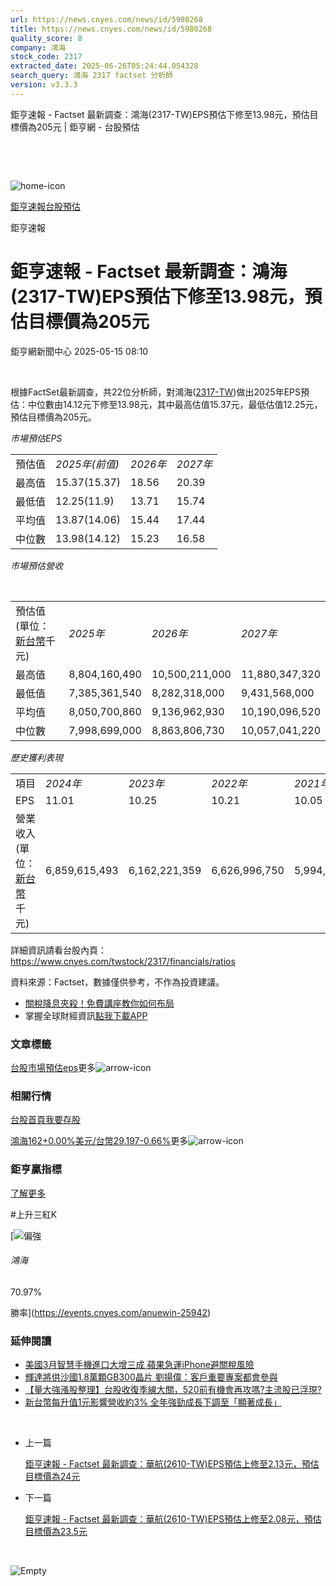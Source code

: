 ```yaml
---
url: https://news.cnyes.com/news/id/5980268
title: https://news.cnyes.com/news/id/5980268
quality_score: 8
company: 鴻海
stock_code: 2317
extracted_date: 2025-06-26T05:24:44.054328
search_query: 鴻海 2317 factset 分析師
version: v3.3.3
---
```


鉅亨速報 - Factset 最新調查：鴻海(2317-TW)EPS預估下修至13.98元，預估目標價為205元 | 鉅亨網 - 台股預估

‌

‌

![home-icon](/assets/icons/breadCrumb/symbol-icon-home.svg)

[鉅亨速報](/news/cat/anue_live)[台股預估](/news/cat/tw_forecast)

鉅亨速報

# 鉅亨速報 - Factset 最新調查：鴻海(2317-TW)EPS預估下修至13.98元，預估目標價為205元

鉅亨網新聞中心 2025-05-15 08:10

‌

根據FactSet最新調查，共22位分析師，對鴻海([2317-TW](https://www.cnyes.com/twstock/2317))做出2025年EPS預估：中位數由14.12元下修至13.98元，其中最高估值15.37元，最低估值12.25元，預估目標價為205元。

*市場預估EPS*

|  |  |  |  |
| --- | --- | --- | --- |
| 預估值 | *2025年(前值)* | *2026年* | *2027年* |
| 最高值 | 15.37(15.37) | 18.56 | 20.39 |
| 最低值 | 12.25(11.9) | 13.71 | 15.74 |
| 平均值 | 13.87(14.06) | 15.44 | 17.44 |
| 中位數 | 13.98(14.12) | 15.23 | 16.58 |

*市場預估營收*

‌

|  |  |  |  |
| --- | --- | --- | --- |
| 預估值 (單位：[新台幣](https://invest.cnyes.com/forex/detail/usdtwd)千元) | *2025年* | *2026年* | *2027年* |
| 最高值 | 8,804,160,490 | 10,500,211,000 | 11,880,347,320 |
| 最低值 | 7,385,361,540 | 8,282,318,000 | 9,431,568,000 |
| 平均值 | 8,050,700,860 | 9,136,962,930 | 10,190,096,520 |
| 中位數 | 7,998,699,000 | 8,863,806,730 | 10,057,041,220 |

*歷史獲利表現*

|  |  |  |  |  |
| --- | --- | --- | --- | --- |
| 項目 | *2024年* | *2023年* | *2022年* | *2021年* |
| EPS | 11.01 | 10.25 | 10.21 | 10.05 |
| 營業收入 (單位：[新台幣](https://invest.cnyes.com/forex/detail/usdtwd)千元) | 6,859,615,493 | 6,162,221,359 | 6,626,996,750 | 5,994,173,882 |

詳細資訊請看台股內頁：  
<https://www.cnyes.com/twstock/2317/financials/ratios>

資料來源：Factset，數據僅供參考，不作為投資建議。

* [關稅降息夾殺！免費講座教你如何布局](https://www.rsc.com.tw/Cnyes_RSC/SeminarBooking2025InvestmentOutlook.aspx?utm_source=anue&utm_medium=usstocks_end)
* 掌握全球財經資訊[點我下載APP](http://www.cnyes.com/app/?utm_source=mweb&utm_medium=HamMenuBanner&utm_campaign=fixed&utm_content=entr)

### 文章標籤

[台股](https://news.cnyes.com/tag/台股 "台股")[市場預估](https://news.cnyes.com/tag/市場預估 "市場預估")[eps](https://news.cnyes.com/tag/eps "eps")更多![arrow-icon](/assets/icons/arrows/arrow-down.svg)

### 相關行情

[台股首頁](https://www.cnyes.com/twstock)[我要存股](https://supr.link/8OHaU)

[鴻海162+0.00%](https://www.cnyes.com/twstock/2317)[美元/台幣29.197-0.66%](https://invest.cnyes.com/forex/detail/USDTWD)更多![arrow-icon](/assets/icons/arrows/arrow-down.svg)

### 鉅亨贏指標

[了解更多](https://events.cnyes.com/anuewin-25942)

#上升三紅K

[![偏強](/assets/icons/win-indicator/long.svg)

###### 鴻海

70.97%

勝率](https://events.cnyes.com/anuewin-25942)

### 延伸閱讀

* [美國3月智慧手機進口大增三成 蘋果急運iPhone避關稅風險](/news/id/5980036)
* [輝達將供沙國1.8萬顆GB300晶片 劉揚偉：客戶重要專案都會參與](/news/id/5979933)
* [【量大強漲股整理】台股收復季線大關，520前有機會再攻嗎?主流股已浮現?](/news/id/5979635)
* [新台幣每升值1元影響營收約3% 全年強勁成長下調至「顯著成長」](/news/id/5979502)

‌

* 上一篇

  [鉅亨速報 - Factset 最新調查：華航(2610-TW)EPS預估上修至2.13元，預估目標價為24元](/news/id/5980578)
* 下一篇

  [鉅亨速報 - Factset 最新調查：華航(2610-TW)EPS預估上修至2.08元，預估目標價為23.5元](/news/id/5980065)

‌

![Empty](/assets/icons/skeleton/empty-image.svg)

‌